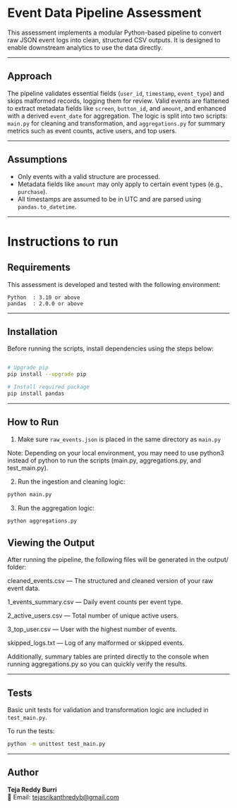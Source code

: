 # Event Data Pipeline Assessment

This assessment implements a modular Python-based pipeline to convert raw JSON event logs into clean, structured CSV outputs. It is designed to enable downstream analytics to use the data directly.

---

## Approach

The pipeline validates essential fields (`user_id`, `timestamp`, `event_type`) and skips malformed records, logging them for review. Valid events are flattened to extract metadata fields like `screen`, `button_id`, and `amount`, and enhanced with a derived `event_date` for aggregation. The logic is split into two scripts: `main.py` for cleaning and transformation, and `aggregations.py` for summary metrics such as event counts, active users, and top users.

---

## Assumptions

- Only events with a valid structure are processed.
- Metadata fields like `amount` may only apply to certain event types (e.g., `purchase`).
- All timestamps are assumed to be in UTC and are parsed using `pandas.to_datetime`.


---
# Instructions to run

## Requirements

This assessment is developed and tested with the following environment:

```
Python  : 3.10 or above
pandas  : 2.0.0 or above
```

---

## Installation

Before running the scripts, install dependencies using the steps below:

```bash

# Upgrade pip
pip install --upgrade pip

# Install required package
pip install pandas
```

---

## How to Run

1. Make sure `raw_events.json` is placed in the same directory as `main.py`

 Note: Depending on your local environment, you may need to use python3 instead of python to run the scripts (main.py, aggregations.py, and   test_main.py). 

2. Run the ingestion and cleaning logic:

```bash
python main.py
```

3. Run the aggregation logic:

```bash
python aggregations.py
```

## Viewing the Output

After running the pipeline, the following files will be generated in the output/ folder:

cleaned_events.csv — The structured and cleaned version of your raw event data.

1_events_summary.csv — Daily event counts per event type.

2_active_users.csv — Total number of unique active users.

3_top_user.csv — User with the highest number of events.

skipped_logs.txt — Log of any malformed or skipped events.

Additionally, summary tables are printed directly to the console when running aggregations.py so you can quickly verify the results.

---

## Tests

Basic unit tests for validation and transformation logic are included in `test_main.py`.

To run the tests:

```bash
python -m unittest test_main.py
```

---

## Author

**Teja Reddy Burri**  
📧 Email: [tejasrikanthredyb@gmail.com](mailto:tejasrikanthredyb@gmail.com)
